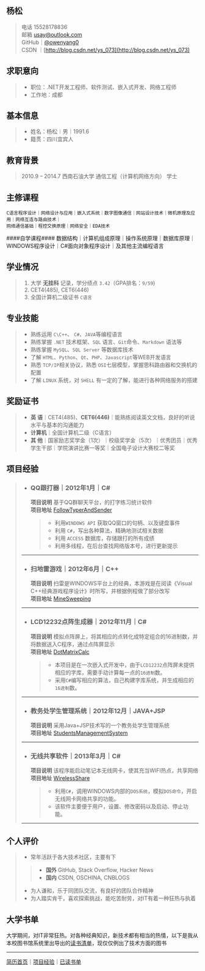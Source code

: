 杨松
----
> 电话 15528178836  
> 邮箱 usay@outlook.com  
> GitHub｜[@owenyang0](https://github.com/owenyang0)  
> CSDN  ｜[http://blog.csdn.net/ys_073](http://blog.csdn.net/ys_073)

求职意向
--------
> * 职位：.NET开发工程师、软件测试、嵌入式开发、网络工程师
> * 工作地：成都

基本信息
--------
> * 姓名：杨松︱男｜1991.6  
> * 籍贯：四川宜宾人  

教育背景
-------
> 2010.9 – 2014.7 西南石油大学 通信工程（计算机网络方向） 学士

主修课程
--------    
    C语言程序设计｜网络设计与应用｜嵌入式系统｜数字图像通信｜网站设计技术｜微机原理及应用｜网络互连与路由技术｜   
    网络通信基础｜程控交换原理｜网络安全｜EDA技术
    
####自学课程####
    数据结构｜计算机组成原理｜操作系统原理｜数据库原理｜WINDOWS程序设计｜C#面向对象程序设计｜及其他主流编程语言


学业情况
----------------
> 1. 大学 **无挂科** 记录，学分绩点 `3.42`（GPA排名：`9/59`)
> 2. CET4(485), CET6(446)
> 3. 全国计算机二级证书 `C语言`  

专业技能
--------
> * 熟练运用 `C\C++`、 `C#`、`JAVA`等编程语言
> * 熟练掌握 `.NET` 技术框架、`SQL` 语言、`Git`命令、`Markdown` 语法等
> * 熟练掌握 `MySQL`、`SQL Server` 等数据库技术
> * 了解 `HTML`、`Python`、`Qt`、`PHP`、`Javascript`等WEB开发语言
> * 熟悉 `TCP/IP`相关协议，熟悉 `OSI`七层模型，掌握思科路由器和交换机的配置
> * 了解 `LINUX` 系统，对 `SHELL` 有一定的了解，能进行各种网络服务的搭建


奖励证书
-------
> * <strong>英  语</strong>｜CET4(485)、<strong>CET6(446)</strong>｜能熟练阅读英文文档，良好的听说水平与基本的沟通能力
> * <strong>计算机</strong>｜全国计算机二级（C语言）
> *	<strong>其  他</strong>｜国家励志奖学金（1次）｜校级奖学金（5次）｜优秀团员｜优秀学生干部｜学院演讲比赛一等奖｜全国电子设计大赛校二等奖


<h2>项目经验</h2>
<blockquote>
<ul>
<li><h3>QQ跟打器｜2012年1月｜C#</h3>
<strong>项目说明</strong> 基于QQ群聊天平台，的打字练习统计软件<br><strong>项目地址</strong> <a href="https://github.com/owenyang0/FollowTyperAndSender">FollowTyperAndSender</a><blockquote>
<ul>
<li>利用<code>WINDOWS API</code> 获取QQ窗口的句柄、以及键盘事件</li>
<li>利用 <code>C#</code>，写出各种算法，精确地测试相关数据</li>
<li>利用 <code>ACCESS</code> 数据库，存储跟打的所有成绩</li>
<li>利用多线程，在后台查找网络版本号，进行更新提示  </li>
</ul>
</blockquote>
</li>
</ul>
<hr>
<ul>
<li><h3>扫地雷游戏｜2012年6月｜C++</h3>
<strong>项目说明</strong> 扫雷是WINDOWS平台上的经典，本游戏是在阅读《Visual C++经典游戏程序设计》时所写，并根据例程做了部分改写<br><strong>项目地址</strong> <a href="https://github.com/owenyang0/MineSweeping">MineSweeping</a>  </li>
</ul>
<hr>
<ul>
<li><h3>LCD12232点阵生成器｜2012年11月｜C#</h3>
<strong>项目说明</strong> 模拟点阵屏上，将其相应的点转化成特定组合的16进制数，并将数据送入C程序，通过点阵屏显示<br><strong>项目地址</strong> <a href="https://github.com/owenyang0/DotMatrixCalc">DotMatrixCalc</a><blockquote>
<ul>
<li>本项目是在一次嵌入式开发中，由于<code>LCD12232</code>点阵屏未提供相应的字库，需要手动计算每一点的<code>16进制</code>数。  </li>
<li>采用<code>C#</code>编写相应的算法，自己构建字库系统，并生成相应的<code>16进制</code>数。</li>
</ul>
</blockquote>
</li>
</ul>
<hr>
<ul>
<li><h3>教务处学生管理系统｜2012年12月｜JAVA+JSP</h3>
<strong>项目说明</strong> 采用Java+JSP技术写的一个教务处学生管理系统<br><strong>项目地址</strong> <a href="https://github.com/owenyang0/StudentsManagementSystem">StudentsManagementSystem</a>    </li>
</ul>
<hr>
<ul>
<li><h3>无线共享软件｜2013年3月｜C#</h3>
<strong>项目说明</strong> 该程序能启动笔记本无线网卡，使其充当WIFI热点，共享网络<br><strong>项目地址</strong> <a href="https://github.com/owenyang0/WirelessShare">WirelessShare</a><blockquote>
<ul>
<li>利用<code>C#</code>，调用WINDOWS内部的<code>DOS系统</code>，模拟<code>DOS命令</code>，开启无线网卡网络共享的功能。  </li>
<li>该软件主要便于用户，设置、修改密码以及启动、停止功能。</li>
</ul>
</blockquote>
</li>
</ul>
<hr>
</blockquote>

个人评价
--------
> * 常年活跃于各大技术社区，主要有下
> >	* **国外** GitHub, Stack Overflow, Hacker News 
> > * **国内** CSDN, OSCHINA, CNBLOGS
>
> * 为人谦和，乐于同团队交流，有良好的团队合作精神
> * 为人踏实肯干，喜欢探索挑战，能吃苦耐劳，对IT有着一种狂热与执着

大学书单
--------
大学期间，对IT非常狂热。对各种经典知识，新技术都有相当的热情，以下是我从本校图书馆系统里出导出的[读书清单](\BooksReaded.md)，现仅仅例出了技术方面的图书

----------------------------------------------------------------------------------
[简历首页](https://github.com/owenyang0/Resume/blob/master/Resume.md)｜[项目经验](https://github.com/owenyang0/Resume/blob/master/ProjectExperience.md)｜[已读书单](https://github.com/owenyang0/Resume/blob/master/BooksReaded.md)
